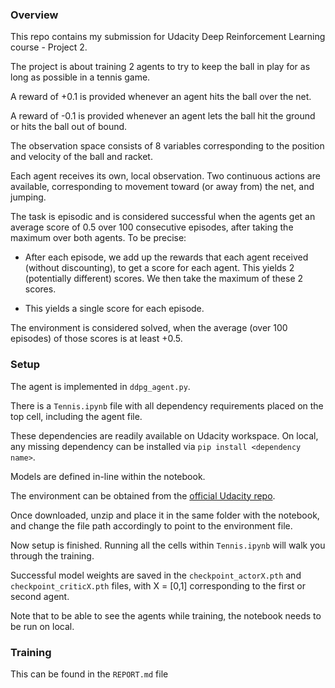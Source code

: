 ### Overview 

This repo contains my submission for Udacity Deep Reinforcement Learning course - Project 2.

The project is about training 2 agents to try to keep the ball in play for as long as possible in a tennis game.

A reward of +0.1 is provided whenever an agent hits the ball over the net.

A reward of -0.1 is provided whenever an agent lets the ball hit the ground or hits the ball out of bound.

The observation space consists of 8 variables corresponding to the position and velocity of the ball and racket. 

Each agent receives its own, local observation. Two continuous actions are available, corresponding to movement toward (or away from) the net, and jumping.

The task is episodic and is considered successful when the agents get an average score of 0.5 over 100 consecutive episodes, after taking the maximum over both agents. To be precise:


- After each episode, we add up the rewards that each agent received (without discounting), to get a score for each agent. This yields 2 (potentially different) scores. We then take the maximum of these 2 scores.

- This yields a single score for each episode.

The environment is considered solved, when the average (over 100 episodes) of those scores is at least +0.5.

### Setup

The agent is implemented in `ddpg_agent.py`.

There is a `Tennis.ipynb` file with all dependency requirements placed on the top cell, including the agent file.

These dependencies are readily available on Udacity workspace. On local, any missing dependency can be installed via `pip install <dependency name>`.

Models are defined in-line within the notebook.

The environment can be obtained from the [official Udacity repo](https://github.com/udacity/deep-reinforcement-learning/tree/master/p3_collab-compet#getting-started).

Once downloaded, unzip and place it in the same folder with the notebook, and change the file path accordingly to point to the environment file.

Now setup is finished. Running all the cells within `Tennis.ipynb` will walk you through the training.

Successful model weights are saved in the `checkpoint_actorX.pth` and `checkpoint_criticX.pth` files, with X = [0,1] corresponding to the first or second agent.

Note that to be able to see the agents while training, the notebook needs to be run on local.


### Training

This can be found in the `REPORT.md` file
